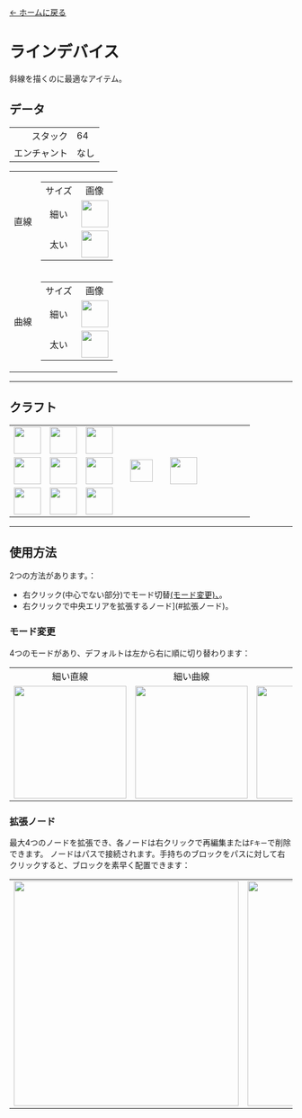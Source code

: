 [← ホームに戻る](../)
# ラインデバイス
斜線を描くのに最適なアイテム。

## データ
<table>
    <tr><td align="end">スタック</td><td>64</td></tr>
    <tr><td align="end">エンチャント</td><td>なし</td></tr>
</table>
<table>
    <tr>
        <td align="center">直線</td>
        <td>
            <table>
                <tr><td align="center">サイズ</td><td align="center">画像</td></tr>
                <tr><td align="center">細い</td><td><img src="https://i.imgur.com/hhI9h1R.png" height="48"/></td></tr>
                <tr><td align="center">太い</td><td><img src="https://i.imgur.com/SJBTnkG.png" height="48"/></td></tr>
            </table>
        </td>
    </tr>
    <tr>
        <td align="center">曲線</td>
        <td>
            <table>
                <tr><td align="center">サイズ</td><td align="center">画像</td></tr>
                <tr><td align="center">細い</td><td><img src="https://i.imgur.com/d3Qzrtq.png" height="48"/></td></tr>
                <tr><td align="center">太い</td><td><img src="https://i.imgur.com/PiWyIRO.png" height="48"/></td></tr>
            </table>
        </td>
    </tr>
</table>

---

## クラフト
<table>
    <tr><td><img src="https://i.imgur.com/FzeH8zW.png" width="48"/></td><td><img src="https://i.imgur.com/GkMJMSS.png" width="48"/></td><td><img src="https://i.imgur.com/FzeH8zW.png" width="48"/></td><td colspan="3"></td></tr>
    <tr><td><img src="https://i.imgur.com/GkMJMSS.png" width="48"/></td><td><img src="https://i.imgur.com/hhnlgTn.png" width="48"/></td><td><img src="https://i.imgur.com/GkMJMSS.png" width="48"/></td><td width="70" align="center"><img src="https://i.imgur.com/VE0KqIE.png" width="40"/></td><td><img src="https://i.imgur.com/hhI9h1R.png" width="48"/></td><td width="70"></td></tr>
    <tr><td><img src="https://i.imgur.com/FzeH8zW.png" width="48"/></td><td><img src="https://i.imgur.com/GkMJMSS.png" width="48"/></td><td><img src="https://i.imgur.com/FzeH8zW.png" width="48"/></td><td colspan="3"></td></tr>
</table>

---

## 使用方法
2つの方法があります。：
- 右クリック(中心でない部分)でモード切替[(モード変更)、](#モード変更)。
- 右クリックで中央エリアを拡張するノード](#拡張ノード)。

### モード変更
4つのモードがあり、デフォルトは左から右に順に切り替わります：
<table>
    <tr>
        <td align="center">細い直線</td>
        <td align="center">細い曲線</td>
        <td align="center">太い直線</td>
        <td align="center">太い曲線</td>
    </tr>
    <tr>
        <td><img src="https://i.imgur.com/nZBnJ5V.png" width="200"/></td>
        <td><img src="https://i.imgur.com/vY8uPDN.png" width="200"/></td>
        <td><img src="https://i.imgur.com/e39eLW7.png" width="200"/></td>
        <td><img src="https://i.imgur.com/tHV19LF.png" width="200"/></td>
    </tr>
</table>

### 拡張ノード
最大4つのノードを拡張でき、各ノードは右クリックで再編集または`Fキー`で削除できます。
ノードはパスで接続されます。手持ちのブロックをパスに対して右クリックすると、ブロックを素早く配置できます：
<table>
    <tr><td><img src="https://i.imgur.com/tHV19LF.png" width="400"/><td><img src="https://i.imgur.com/IT7G4E9.png" width="400"/></td></tr>
</table>
